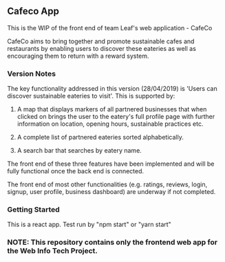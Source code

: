 

## Cafeco App

This is the WIP of the front end of team Leaf's web application - CafeCo

CafeCo aims to bring together and promote sustainable cafes and restaurants by enabling users to discover these eateries as well as encouraging them to return with a reward system.

### Version Notes
The key functionality addressed in this version (28/04/2019) is 'Users can discover sustainable eateries to visit'.
This is supported by:

1. A map that displays markers of all partnered businesses that when clicked on brings the user to the eatery's full profile page with further information on location, opening hours, sustainable practices etc.

2. A complete list of partnered eateries sorted alphabetically.

3. A search bar that searches by eatery name.

The front end of these three features have been implemented and will be fully functional once the back end is connected.

The front end of most other functionalities (e.g. ratings, reviews, login, signup, user profile, business dashboard) are underway if not completed. 


### Getting Started
This is a react app. Test run by "npm start" or "yarn start"



### NOTE: This repository contains only the frontend web app for the Web Info Tech Project. 
